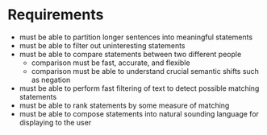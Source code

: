 Requirements
============

* must be able to partition longer sentences into meaningful statements
* must be able to filter out uninteresting statements
* must be able to compare statements between two different people
	- comparison must be fast, accurate, and flexible
	- comparison must be able to understand crucial semantic shifts such as negation
* must be able to perform fast filtering of text to detect possible matching statements
* must be able to rank statements by some measure of matching
* must be able to compose statements into natural sounding language for displaying to the user
